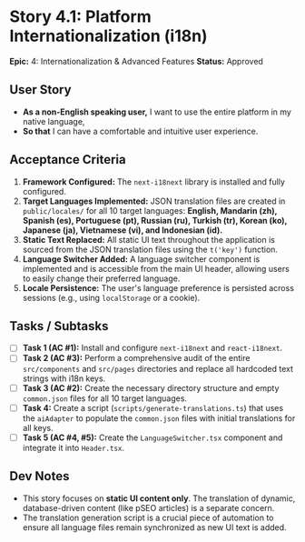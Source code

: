 # Story 4.1: Platform Internationalization (i18n)

**Epic:** 4: Internationalization & Advanced Features
**Status:** Approved

## User Story

- **As a non-English speaking user,** I want to use the entire platform in my native language,
- **So that** I can have a comfortable and intuitive user experience.

## Acceptance Criteria

1.  **Framework Configured:** The `next-i18next` library is installed and fully configured.
2.  **Target Languages Implemented:** JSON translation files are created in `public/locales/` for all 10 target languages: **English, Mandarin (zh), Spanish (es), Portuguese (pt), Russian (ru), Turkish (tr), Korean (ko), Japanese (ja), Vietnamese (vi), and Indonesian (id).**
3.  **Static Text Replaced:** All static UI text throughout the application is sourced from the JSON translation files using the `t('key')` function.
4.  **Language Switcher Added:** A language switcher component is implemented and is accessible from the main UI header, allowing users to easily change their preferred language.
5.  **Locale Persistence:** The user's language preference is persisted across sessions (e.g., using `localStorage` or a cookie).

## Tasks / Subtasks

- [ ] **Task 1 (AC #1):** Install and configure `next-i18next` and `react-i18next`.
- [ ] **Task 2 (AC #3):** Perform a comprehensive audit of the entire `src/components` and `src/pages` directories and replace all hardcoded text strings with i18n keys.
- [ ] **Task 3 (AC #2):** Create the necessary directory structure and empty `common.json` files for all 10 target languages.
- [ ] **Task 4:** Create a script (`scripts/generate-translations.ts`) that uses the `aiAdapter` to populate the `common.json` files with initial translations for all keys.
- [ ] **Task 5 (AC #4, #5):** Create the `LanguageSwitcher.tsx` component and integrate it into `Header.tsx`.

## Dev Notes

- This story focuses on **static UI content only**. The translation of dynamic, database-driven content (like pSEO articles) is a separate concern.
- The translation generation script is a crucial piece of automation to ensure all language files remain synchronized as new UI text is added.
